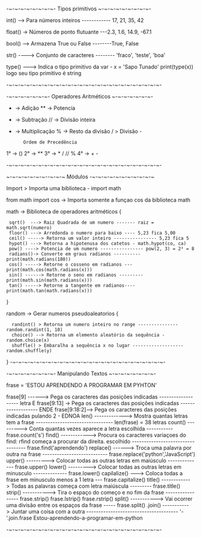 -~-~-~-~-~-~-~-~- Tipos primitivos ~-~-~-~-~-~-~-~-~-

  int()  --> Para números inteiros ------------ 17, 21, 35, 42

  float() -> Números de ponto flutuante ---2.3, 1.6, 14.9, -67.1

  bool() --> Armazena True ou False --------True, False

  str() ----> Conjunto de caracteres -------- 'fraco', 'teste', 'boa'

  type() ---> Indica o tipo primitivo da var -  x = 'Sapo Tunado'   print(type(x)) logo seu tipo primitivo é string

-~-~-~-~-~-~-~-~-~-~-~-~-~-~-~-~-~-~-~-~-~-~-~-~-~-~-


-~-~-~-~-~-~-~- Operadores Aritméticos ~-~-~-~-~-~-~-

  + -> Adição              ** -> Potencia
  - -> Subtração           // -> Divisão inteira
  * -> Multiplicação        % -> Resto da divisão
  / > Divisão -


           Ordem de Precedência

  1° -> ()
  2° -> **
  3° -> *  /  //  %
  4° -> +  -

-~-~-~-~-~-~-~-~-~-~-~-~-~-~-~-~-~-~-~-~-~-~-~-~-~-~-


~-~-~-~-~-~-~--~-~-~ Módulos -~-~-~-~-~-~-~-~-~-~-~

  Import > Importa uma biblioteca - import math

  from math import cos -> Importa somente a funçao cos da biblioteca math

  math -> Biblioteca de operadores aritméticos {

     sqrt()  ---> Raiz Quadrada de um numero ------- raiz = math.sqrt(numero)
     floor() ---> Arredonda o numero para baixo ---- 5,23 fica 5,00
     ceil() -----> Retorna um valor inteiro ---------------- 5,23 fica 5
     hypot() ---> Retorna a hipotenusa dos catetos - math.hypot(co, ca)
     pow() ----> Potencia de um numero ---------------- pow(2, 3) = 2³ = 8
     radians()-> Converte em graus radianos ---------- print(math.radians(180))
     cos() -----> Retorne o cosseno em radianos --- print(math.cos(math.radians(x)))
     sin() ------> Retorne o seno em radianos --------- print(math.sin(math.radians(x)))
     tan() -----> Retorne a tangente em radianos---- print(math.tan(math.radians(x)))
  }

  random -> Gerar numeros pseudoaleatorios {

      randint() > Retorna um numero inteiro no range --------------- random.randint(1, 10)
      choice() --> Retorna um elemento aleatório da sequência - random.choice(x)
      shuffle() > Embaralha a sequência x no lugar ------------------- random.shuffle(y)
  }
-~-~-~-~-~-~-~-~-~-~-~-~-~-~-~-~-~-~-~-~-~-~-~-~-~-~-


-~-~-~-~-~-~-~-~- Manipulando Textos ~-~-~-~-~-~-~-~-

  frase = 'ESTOU APRENDENDO A PROGRAMAR EM PYHTON'

  frase[9] ------> Pega os caracteres das posições indicadas ------------------- letra E
  frase[9:13] -> Pega os caracteres das posições indicadas ------------------- ENDE
  frase[9:18:2]--> Pega os caracteres das posições indicadas pulando 2 - EDNOA
  len() -------------> Mostra quantas letras tem a frase -------------------------------- len(frase) = 38 letras
  count() ---------> Conta quantas vezes aparece a letra escolhida ----------- frase.count('s')
  find() ------------> Procura os caracteres 
  variaçoes do find: rfind começa a procurar da direita.
  escolhido ---------------------------------- frase.find('aprendendo')
  replace() ------> Troca uma palavra por outra na frase --------------------------- frase.replace('python','JavaScript')
  upper() ---------> Colocar todas as outras letras em maiúsculo -------------- frase.upper()
  lower() ---------> Colocar todas as outras letras em minusculo -------------- frase.lower()
  capilalize() ---> Coloca todas a frase em minusculo menos a 1 letra --- frase.capitalize()
  title() ------------> Todas as palavras começa com letra maiúscula --------- frase.title()
  strip() -----------> Tira o espaço do começo e no fim da frase ----------------- frase.strip()  frase.lstrip()  frase.rstrip()
  split() -----------> Vai ocorrer uma divisão entre os espaços da frase ----- frase.split()
  .join() -----------> Juntar uma coisa com a outra -------------------------------------- '-'.join.frase Estou-aprendendo-a-programar-em-python

-~-~-~-~-~-~-~-~-~-~-~-~-~-~-~-~-~-~-~-~-~-~-~-~-~-~-